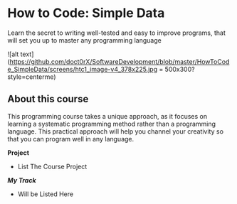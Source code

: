 How to Code: Simple Data
=====================

Learn the secret to writing well-tested and easy to improve programs, that will set you up to master any programming language

![alt text](https://github.com/doct0rX/SoftwareDevelopment/blob/master/HowToCode_SimpleData/screens/htc1_image-v4_378x225.jpg = 500x300?style=centerme)

About this course
--------------------
This programming course takes a unique approach, as it focuses on learning a systematic programming method rather than a programming language. This practical approach will help you channel your creativity so that you can program well in any language.


**Project**
- List The Course Project

**_My Track_**
- Will be Listed Here 

